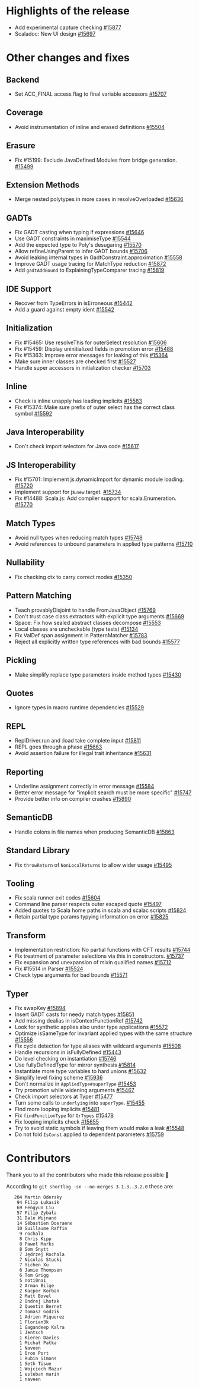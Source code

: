 # Highlights of the release

- Add experimental capture checking [#15877](https://github.com/lampepfl/dotty/pull/15877)
- Scaladoc: New UI design [#15697](https://github.com/lampepfl/dotty/pull/15697)

# Other changes and fixes

## Backend

- Set ACC_FINAL access flag to final variable accessors [#15707](https://github.com/lampepfl/dotty/pull/15707)

## Coverage

- Avoid instrumentation of inline and erased definitions [#15504](https://github.com/lampepfl/dotty/pull/15504)

## Erasure

- Fix #15199: Exclude JavaDefined Modules from bridge generation. [#15499](https://github.com/lampepfl/dotty/pull/15499)

## Extension Methods

- Merge nested polytypes in more cases in resolveOverloaded [#15636](https://github.com/lampepfl/dotty/pull/15636)

## GADTs

- Fix GADT casting when typing if expressions [#15646](https://github.com/lampepfl/dotty/pull/15646)
- Use GADT constraints in maximiseType [#15544](https://github.com/lampepfl/dotty/pull/15544)
- Add the expected type to Poly's desugaring [#15570](https://github.com/lampepfl/dotty/pull/15570)
- Allow refineUsingParent to infer GADT bounds [#15706](https://github.com/lampepfl/dotty/pull/15706)
- Avoid leaking internal types in GadtConstraint.approximation [#15558](https://github.com/lampepfl/dotty/pull/15558)
- Improve GADT usage tracing for MatchType reduction [#15872](https://github.com/lampepfl/dotty/pull/15872)
- Add `gadtAddBound` to ExplainingTypeComparer tracing [#15819](https://github.com/lampepfl/dotty/pull/15819)

## IDE Support

- Recover from TypeErrors in isErroneous [#15442](https://github.com/lampepfl/dotty/pull/15442)
- Add a guard against empty ident [#15542](https://github.com/lampepfl/dotty/pull/15542)

## Initialization

- Fix #15465: Use resolveThis for outerSelect resolution [#15606](https://github.com/lampepfl/dotty/pull/15606)
- Fix #15459: Display uninitialized fields in promotion error [#15488](https://github.com/lampepfl/dotty/pull/15488)
- Fix #15363: Improve error messages for leaking of this [#15364](https://github.com/lampepfl/dotty/pull/15364)
- Make sure inner classes are checked first [#15527](https://github.com/lampepfl/dotty/pull/15527)
- Handle super accessors in initialization checker [#15703](https://github.com/lampepfl/dotty/pull/15703)

## Inline

- Check is inline unapply has leading implicits [#15583](https://github.com/lampepfl/dotty/pull/15583)
- Fix #15374: Make sure prefix of outer select has the correct class symbol [#15592](https://github.com/lampepfl/dotty/pull/15592)

## Java Interoperability

- Don't check import selectors for Java code [#15617](https://github.com/lampepfl/dotty/pull/15617)

## JS Interoperability

- Fix #15701: Implement js.dynamicImport for dynamic module loading. [#15720](https://github.com/lampepfl/dotty/pull/15720)
- Implement support for js.`new`.target. [#15734](https://github.com/lampepfl/dotty/pull/15734)
- Fix #14488: Scala.js: Add compiler support for scala.Enumeration. [#15770](https://github.com/lampepfl/dotty/pull/15770)

## Match Types

- Avoid null types when reducing match types [#15748](https://github.com/lampepfl/dotty/pull/15748)
- Avoid references to unbound parameters in applied type patterns [#15710](https://github.com/lampepfl/dotty/pull/15710)

## Nullability

- Fix checking ctx to carry correct modes [#15350](https://github.com/lampepfl/dotty/pull/15350)

## Pattern Matching

- Teach provablyDisjoint to handle FromJavaObject [#15769](https://github.com/lampepfl/dotty/pull/15769)
- Don't trust case class extractors with explicit type arguments [#15669](https://github.com/lampepfl/dotty/pull/15669)
- Space: Fix how sealed abstract classes decompose [#15553](https://github.com/lampepfl/dotty/pull/15553)
- Local classes are uncheckable (type tests) [#15134](https://github.com/lampepfl/dotty/pull/15134)
- Fix ValDef span assignment in PatternMatcher [#15783](https://github.com/lampepfl/dotty/pull/15783)
- Reject all explicitly written type references with bad bounds [#15577](https://github.com/lampepfl/dotty/pull/15577)

## Pickling

- Make simplify replace type parameters inside method types [#15430](https://github.com/lampepfl/dotty/pull/15430)

## Quotes

- Ignore types in macro runtime dependencies [#15529](https://github.com/lampepfl/dotty/pull/15529)

## REPL

- ReplDriver.run and :load take complete input [#15811](https://github.com/lampepfl/dotty/pull/15811)
- REPL goes through a phase [#15663](https://github.com/lampepfl/dotty/pull/15663)
- Avoid assertion failure for illegal trait inheritance [#15631](https://github.com/lampepfl/dotty/pull/15631)

## Reporting

- Underline assignment correctly in error message [#15584](https://github.com/lampepfl/dotty/pull/15584)
- Better error message for "implicit search must be more specific"  [#15747](https://github.com/lampepfl/dotty/pull/15747)
- Provide better info on compiler crashes [#15890](https://github.com/lampepfl/dotty/pull/15890)

## SemanticDB

- Handle colons in file names when producing SemanticDB [#15863](https://github.com/lampepfl/dotty/pull/15863)

## Standard Library

- Fix `throwReturn` of `NonLocalReturns` to allow wider usage [#15495](https://github.com/lampepfl/dotty/pull/15495)

## Tooling

- Fix scala runner exit codes [#15604](https://github.com/lampepfl/dotty/pull/15604)
- Command line parser respects outer escaped quote [#15497](https://github.com/lampepfl/dotty/pull/15497)
- Added quotes to Scala home paths in scala and scalac scripts [#15824](https://github.com/lampepfl/dotty/pull/15824)
- Retain partial type params typying information on error [#15825](https://github.com/lampepfl/dotty/pull/15825)

## Transform

- Implementation restriction: No partial functions with CFT results [#15744](https://github.com/lampepfl/dotty/pull/15744)
- Fix treatment of parameter selections via this in constructors. [#15737](https://github.com/lampepfl/dotty/pull/15737)
- Fix expansion and unexpansion of mixin qualified names [#15712](https://github.com/lampepfl/dotty/pull/15712)
- Fix #15514 in Parser [#15524](https://github.com/lampepfl/dotty/pull/15524)
- Check type arguments for bad bounds [#15571](https://github.com/lampepfl/dotty/pull/15571)

## Typer

- Fix swapKey [#15894](https://github.com/lampepfl/dotty/pull/15894)
- Insert GADT casts for needy match types [#15851](https://github.com/lampepfl/dotty/pull/15851)
- Add missing dealias in isContextFunctionRef [#15742](https://github.com/lampepfl/dotty/pull/15742)
- Look for synthetic applies also under type applications [#15572](https://github.com/lampepfl/dotty/pull/15572)
- Optimize isSameType for invariant applied types with the same structure [#15556](https://github.com/lampepfl/dotty/pull/15556)
- Fix cycle detection for type aliases with wildcard arguments [#15508](https://github.com/lampepfl/dotty/pull/15508)
- Handle recursions in isFullyDefined [#15443](https://github.com/lampepfl/dotty/pull/15443)
- Do level checking on instantiation [#15746](https://github.com/lampepfl/dotty/pull/15746)
- Use fullyDefinedType for mirror synthesis [#15814](https://github.com/lampepfl/dotty/pull/15814)
- Instantiate more type variables to hard unions [#15632](https://github.com/lampepfl/dotty/pull/15632)
- Simplify level fixing scheme [#15936](https://github.com/lampepfl/dotty/pull/15936)
- Don't normalize in `AppliedType#superType` [#15453](https://github.com/lampepfl/dotty/pull/15453)
- Try promotion while widening arguments [#15467](https://github.com/lampepfl/dotty/pull/15467)
- Check import selectors at Typer [#15477](https://github.com/lampepfl/dotty/pull/15477)
- Turn some calls to `underlying` into `superType`. [#15455](https://github.com/lampepfl/dotty/pull/15455)
- Find more looping implicits [#15481](https://github.com/lampepfl/dotty/pull/15481)
- Fix `findFunctionType` for `OrTypes` [#15478](https://github.com/lampepfl/dotty/pull/15478)
- Fix looping implicits check [#15655](https://github.com/lampepfl/dotty/pull/15655)
- Try to avoid static symbols if leaving them would make a leak [#15548](https://github.com/lampepfl/dotty/pull/15548)
- Do not fold `IsConst` applied to dependent parameters [#15759](https://github.com/lampepfl/dotty/pull/15759)

# Contributors

Thank you to all the contributors who made this release possible 🎉

According to `git shortlog -sn --no-merges 3.1.3..3.2.0` these are:

```
   204 Martin Odersky
    94 Filip Łukasik
    69 Fengyun Liu
    57 Filip Zybała
    31 Dale Wijnand
    14 Sébastien Doeraene
    10 Guillaume Raffin
     9 rochala
     8 Chris Kipp
     8 Paweł Marks
     8 Som Snytt
     7 Jędrzej Rochala
     7 Nicolas Stucki
     7 Yichen Xu
     6 Jamie Thompson
     6 Tom Grigg
     5 noti0na1
     2 Arman Bilge
     2 Kacper Korban
     2 Matt Bovel
     2 Ondrej Lhotak
     2 Quentin Bernet
     2 Tomasz Godzik
     1 Adrien Piquerez
     1 Florian3k
     1 Gagandeep Kalra
     1 Jentsch
     1 Kieren Davies
     1 Michał Pałka
     1 Naveen
     1 Oron Port
     1 Rubin Simons
     1 Seth Tisue
     1 Wojciech Mazur
     1 esteban marin
     1 naveen
```
